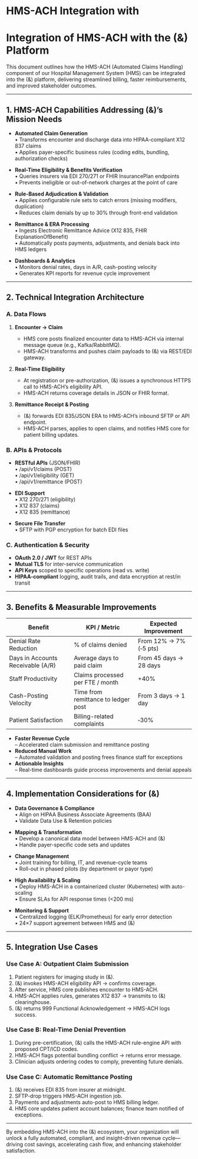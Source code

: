 # HMS-ACH Integration with 

# Integration of HMS-ACH with the (&) Platform

This document outlines how the HMS-ACH (Automated Claims Handling) component of our Hospital Management System (HMS) can be integrated into the (&) platform, delivering streamlined billing, faster reimbursements, and improved stakeholder outcomes.

---

## 1. HMS-ACH Capabilities Addressing (&)’s Mission Needs

- **Automated Claim Generation**  
  • Transforms encounter and discharge data into HIPAA-compliant X12 837 claims  
  • Applies payer-specific business rules (coding edits, bundling, authorization checks)

- **Real-Time Eligibility & Benefits Verification**  
  • Queries insurers via EDI 270/271 or FHIR InsurancePlan endpoints  
  • Prevents ineligible or out-of-network charges at the point of care

- **Rule-Based Adjudication & Validation**  
  • Applies configurable rule sets to catch errors (missing modifiers, duplication)  
  • Reduces claim denials by up to 30% through front-end validation

- **Remittance & ERA Processing**  
  • Ingests Electronic Remittance Advice (X12 835, FHIR ExplanationOfBenefit)  
  • Automatically posts payments, adjustments, and denials back into HMS ledgers

- **Dashboards & Analytics**  
  • Monitors denial rates, days in A/R, cash-posting velocity  
  • Generates KPI reports for revenue cycle improvement

---

## 2. Technical Integration Architecture

### A. Data Flows

1. **Encounter → Claim**  
   - HMS core posts finalized encounter data to HMS-ACH via internal message queue (e.g., Kafka/RabbitMQ).  
   - HMS-ACH transforms and pushes claim payloads to (&) via REST/EDI gateway.

2. **Real-Time Eligibility**  
   - At registration or pre-authorization, (&) issues a synchronous HTTPS call to HMS-ACH’s eligibility API.  
   - HMS-ACH returns coverage details in JSON or FHIR format.

3. **Remittance Receipt & Posting**  
   - (&) forwards EDI 835/JSON ERA to HMS-ACH’s inbound SFTP or API endpoint.  
   - HMS-ACH parses, applies to open claims, and notifies HMS core for patient billing updates.

### B. APIs & Protocols

- **RESTful APIs** (JSON/FHIR)  
  • /api/v1/claims (POST)  
  • /api/v1/eligibility (GET)  
  • /api/v1/remittance (POST)

- **EDI Support**  
  • X12 270/271 (eligibility)  
  • X12 837 (claims)  
  • X12 835 (remittance)

- **Secure File Transfer**  
  • SFTP with PGP encryption for batch EDI files

### C. Authentication & Security

- **OAuth 2.0 / JWT** for REST APIs  
- **Mutual TLS** for inter-service communication  
- **API Keys** scoped to specific operations (read vs. write)  
- **HIPAA-compliant** logging, audit trails, and data encryption at rest/in transit

---

## 3. Benefits & Measurable Improvements

| Benefit                           | KPI / Metric                        | Expected Improvement       |
|-----------------------------------|-------------------------------------|----------------------------|
| Denial Rate Reduction             | % of claims denied                  | From 12% → 7% (‐5 pts)     |
| Days in Accounts Receivable (A/R) | Average days to paid claim          | From 45 days → 28 days     |
| Staff Productivity                | Claims processed per FTE / month    | +40%                       |
| Cash-Posting Velocity             | Time from remittance to ledger post | From 3 days → 1 day        |
| Patient Satisfaction              | Billing-related complaints          | ‐30%                       |

- **Faster Revenue Cycle**  
  – Accelerated claim submission and remittance posting  
- **Reduced Manual Work**  
  – Automated validation and posting frees finance staff for exceptions  
- **Actionable Insights**  
  – Real-time dashboards guide process improvements and denial appeals

---

## 4. Implementation Considerations for (&)

- **Data Governance & Compliance**  
  • Align on HIPAA Business Associate Agreements (BAA)  
  • Validate Data Use & Retention policies

- **Mapping & Transformation**  
  • Develop a canonical data model between HMS-ACH and (&)  
  • Handle payer-specific code sets and updates

- **Change Management**  
  • Joint training for billing, IT, and revenue-cycle teams  
  • Roll-out in phased pilots (by department or payor type)

- **High Availability & Scaling**  
  • Deploy HMS-ACH in a containerized cluster (Kubernetes) with auto-scaling  
  • Ensure SLAs for API response times (<200 ms)

- **Monitoring & Support**  
  • Centralized logging (ELK/Prometheus) for early error detection  
  • 24×7 support agreement between HMS and (&)

---

## 5. Integration Use Cases

### Use Case A: Outpatient Claim Submission
1. Patient registers for imaging study in (&).  
2. (&) invokes HMS-ACH eligibility API → confirms coverage.  
3. After service, HMS core publishes encounter to HMS-ACH.  
4. HMS-ACH applies rules, generates X12 837 → transmits to (&) clearinghouse.  
5. (&) returns 999 Functional Acknowledgement → HMS-ACH logs success.

### Use Case B: Real-Time Denial Prevention
1. During pre-certification, (&) calls the HMS-ACH rule-engine API with proposed CPT/ICD codes.  
2. HMS-ACH flags potential bundling conflict → returns error message.  
3. Clinician adjusts ordering codes to comply, preventing future denials.

### Use Case C: Automatic Remittance Posting
1. (&) receives EDI 835 from insurer at midnight.  
2. SFTP-drop triggers HMS-ACH ingestion job.  
3. Payments and adjustments auto-post to HMS billing ledger.  
4. HMS core updates patient account balances; finance team notified of exceptions.

---

By embedding HMS-ACH into the (&) ecosystem, your organization will unlock a fully automated, compliant, and insight-driven revenue cycle—driving cost savings, accelerating cash flow, and enhancing stakeholder satisfaction.